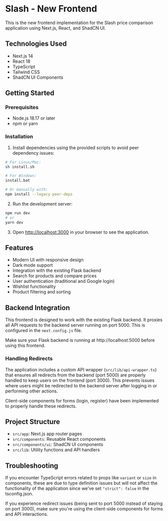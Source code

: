 # Slash - New Frontend

This is the new frontend implementation for the Slash price comparison application using Next.js, React, and ShadCN UI.

## Technologies Used

- Next.js 14
- React 18
- TypeScript
- Tailwind CSS
- ShadCN UI Components

## Getting Started

### Prerequisites

- Node.js 18.17 or later
- npm or yarn

### Installation

1. Install dependencies using the provided scripts to avoid peer dependency issues:

```bash
# For Linux/Mac:
sh install.sh

# For Windows:
install.bat

# Or manually with:
npm install --legacy-peer-deps
```

2. Run the development server:

```bash
npm run dev
# or
yarn dev
```

3. Open [http://localhost:3000](http://localhost:3000) in your browser to see the application.

## Features

- Modern UI with responsive design
- Dark mode support
- Integration with the existing Flask backend
- Search for products and compare prices
- User authentication (traditional and Google login)
- Wishlist functionality
- Product filtering and sorting

## Backend Integration

This frontend is designed to work with the existing Flask backend. It proxies all API requests to the backend server running on port 5000. This is configured in the `next.config.js` file.

Make sure your Flask backend is running at http://localhost:5000 before using this frontend.

### Handling Redirects

The application includes a custom API wrapper (`src/lib/api-wrapper.ts`) that ensures all redirects from the backend (port 5000) are properly handled to keep users on the frontend (port 3000). This prevents issues where users might be redirected to the backend server after logging in or performing other actions.

Client-side components for forms (login, register) have been implemented to properly handle these redirects.

## Project Structure

- `src/app`: Next.js app router pages
- `src/components`: Reusable React components
- `src/components/ui`: ShadCN UI components
- `src/lib`: Utility functions and API handlers

## Troubleshooting

If you encounter TypeScript errors related to props like `variant` or `size` in components, these are due to type definition issues but will not affect the functionality of the application since we've set `"strict": false` in the tsconfig.json.

If you experience redirect issues (being sent to port 5000 instead of staying on port 3000), make sure you're using the client-side components for forms and API interactions. 